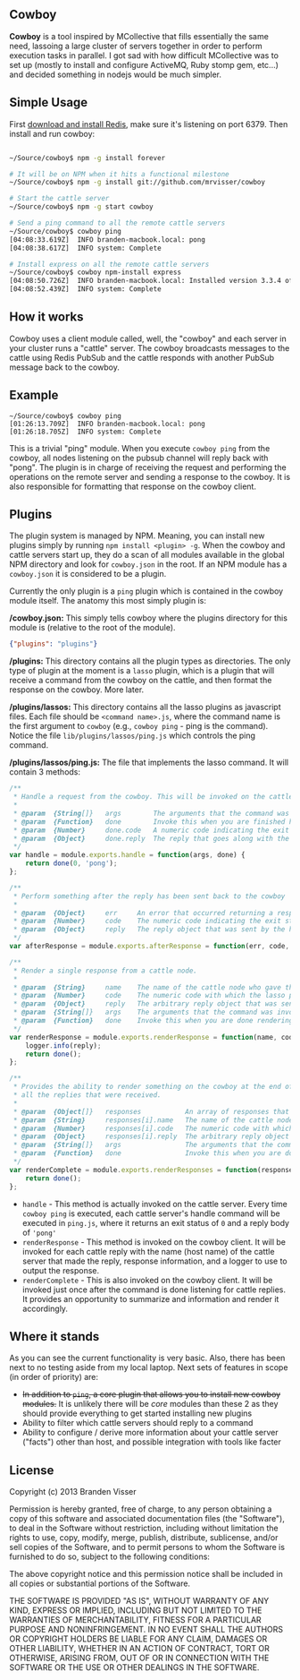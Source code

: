 ## Cowboy

**Cowboy** is a tool inspired by MCollective that fills essentially the same need, lassoing a large cluster of servers together in order to perform execution tasks in parallel. I got sad with how difficult MCollective was to set up (mostly to install and configure ActiveMQ, Ruby stomp gem, etc...) and decided something in nodejs would be much simpler.

## Simple Usage

First [download and install Redis](http://redis.io/download), make sure it's listening on port 6379. Then install and run cowboy:

```bash

~/Source/cowboy$ npm -g install forever

# It will be on NPM when it hits a functional milestone
~/Source/cowboy$ npm -g install git://github.com/mrvisser/cowboy

# Start the cattle server
~/Source/cowboy$ npm -g start cowboy

# Send a ping command to all the remote cattle servers
~/Source/cowboy$ cowboy ping
[04:08:33.619Z]  INFO branden-macbook.local: pong
[04:08:38.617Z]  INFO system: Complete

# Install express on all the remote cattle servers
~/Source/cowboy$ cowboy npm-install express
[04:08:50.726Z]  INFO branden-macbook.local: Installed version 3.3.4 of module express
[04:08:52.439Z]  INFO system: Complete
```

## How it works

Cowboy uses a client module called, well, the "cowboy" and each server in your cluster runs a "cattle" server. The cowboy broadcasts messages to the cattle using Redis PubSub and the cattle responds with another PubSub message back to the cowboy.

## Example

```
~/Source/cowboy$ cowboy ping
[01:26:13.709Z]  INFO branden-macbook.local: pong
[01:26:18.705Z]  INFO system: Complete
```

This is a trivial "ping" module. When you execute `cowboy ping` from the cowboy, all nodes listening on the pubsub channel will reply back with "pong". The plugin is in charge of receiving the request and performing the operations on the remote server and sending a response to the cowboy. It is also responsible for formatting that response on the cowboy client.

## Plugins

The plugin system is managed by NPM. Meaning, you can install new plugins simply by running `npm install <plugin> -g`. When the cowboy and cattle servers start up, they do a scan of all modules available in the global NPM directory and look for `cowboy.json` in the root. If an NPM module has a `cowboy.json` it is considered to be a plugin.

Currently the only plugin is a `ping` plugin which is contained in the cowboy module itself. The anatomy this most simply plugin is:

**/cowboy.json:** This simply tells cowboy where the plugins directory for this module is (relative to the root of the module).

```json
{"plugins": "plugins"}
```

**/plugins:** This directory contains all the plugin types as directories. The only type of plugin at the moment is a `lasso` plugin, which is a plugin that will receive a command from the cowboy on the cattle, and then format the response on the cowboy. More later.

**/plugins/lassos:** This directory contains all the lasso plugins as javascript files. Each file should be `<command name>.js`, where the command name is the first argument to `cowboy` (e.g., `cowboy ping` - ping is the command). Notice the file `lib/plugins/lassos/ping.js` which controls the ping command.

**/plugins/lassos/ping.js:** The file that implements the lasso command. It will contain 3 methods:

```javascript
/**
 * Handle a request from the cowboy. This will be invoked on the cattle node.
 *
 * @param  {String[]}   args        The arguments that the command was invoked with
 * @param  {Function}   done        Invoke this when you are finished handling the request
 * @param  {Number}     done.code   A numeric code indicating the exit status. 0 should indicate success, anything above 0 should indicate some plugin-specific error code.
 * @param  {Object}     done.reply  The reply that goes along with the code. Can be any arbitrary String or Object
 */
var handle = module.exports.handle = function(args, done) {
    return done(0, 'pong');
};

/**
 * Perform something after the reply has been sent back to the cowboy
 *
 * @param  {Object}     err     An error that occurred returning a response, if any
 * @param  {Number}     code    The numeric code indicating the exit status of the handler
 * @param  {Object}     reply   The reply object that was sent by the handler
 */
var afterResponse = module.exports.afterResponse = function(err, code, reply) { };

/**
 * Render a single response from a cattle node.
 *
 * @param  {String}     name    The name of the cattle node who gave this response
 * @param  {Number}     code    The numeric code with which the lasso plugin exitted
 * @param  {Object}     reply   The arbitrary reply object that was sent back with the exit code
 * @param  {String[]}   args    The arguments that the command was invoked with
 * @param  {Function}   done    Invoke this when you are done rendering
 */
var renderResponse = module.exports.renderResponse = function(name, code, reply, args, logger, done) {
    logger.info(reply);
    return done();
};

/**
 * Provides the ability to render something on the cowboy at the end of the command lifecycle with
 * all the replies that were received.
 *
 * @param  {Object[]}   responses           An array of responses that were received
 * @param  {String}     responses[i].name   The name of the cattle node who gave this response
 * @param  {Number}     responses[i].code   The numeric code with which the lasso plugin exitted
 * @param  {Object}     responses[i].reply  The arbitrary reply object that was sent back with the exit code
 * @param  {String[]}   args                The arguments that the command was invoked with
 * @param  {Function}   done                Invoke this when you are done rendering
 */
var renderComplete = module.exports.renderResponses = function(responses, args, logger, done) {
    return done();
};
```

* `handle` - This method is actually invoked on the cattle server. Every time `cowboy ping` is executed, each cattle server's handle command will be executed in `ping.js`, where it returns an exit status of `0` and a reply body of `'pong'`
* `renderResponse` - This method is invoked on the cowboy client. It will be invoked for each cattle reply with the name (host name) of the cattle server that made the reply, response information, and a logger to use to output the response.
* `renderComplete` - This is also invoked on the cowboy client. It will be invoked just once after the command is done listening for cattle replies. It provides an opportunity to summarize and information and render it accordingly.

## Where it stands

As you can see the current functionality is very basic. Also, there has been next to no testing aside from my local laptop. Next sets of features in scope (in order of priority) are:

* ~~In addition to `ping`, a core plugin that allows you to install new cowboy modules.~~ It is unlikely there will be *core* modules than these 2 as they should provide everything to get started installing new plugins
* Ability to filter which cattle servers should reply to a command
* Ability to configure / derive more information about your cattle server ("facts") other than host, and possible integration with tools like facter

## License

Copyright (c) 2013 Branden Visser

Permission is hereby granted, free of charge, to any person obtaining a copy of this software and associated documentation files (the "Software"), to deal in the Software without restriction, including without limitation the rights to use, copy, modify, merge, publish, distribute, sublicense, and/or sell copies of the Software, and to permit persons to whom the Software is furnished to do so, subject to the following conditions:

The above copyright notice and this permission notice shall be included in all copies or substantial portions of the Software.

THE SOFTWARE IS PROVIDED "AS IS", WITHOUT WARRANTY OF ANY KIND, EXPRESS OR IMPLIED, INCLUDING BUT NOT LIMITED TO THE WARRANTIES OF MERCHANTABILITY, FITNESS FOR A PARTICULAR PURPOSE AND NONINFRINGEMENT. IN NO EVENT SHALL THE AUTHORS OR COPYRIGHT HOLDERS BE LIABLE FOR ANY CLAIM, DAMAGES OR OTHER LIABILITY, WHETHER IN AN ACTION OF CONTRACT, TORT OR OTHERWISE, ARISING FROM, OUT OF OR IN CONNECTION WITH THE SOFTWARE OR THE USE OR OTHER DEALINGS IN THE SOFTWARE.
